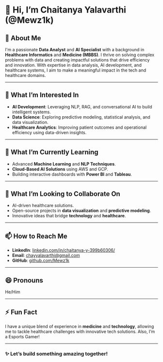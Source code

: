 # 👋 Hi, I’m **Chaitanya Yalavarthi (@Mewz1k)**

## 🌟 About Me
I'm a passionate **Data Analyst** and **AI Specialist** with a background in **Healthcare Informatics** and **Medicine (MBBS)**. I thrive on solving complex problems with data and creating impactful solutions that drive efficiency and innovation. With expertise in data analysis, AI development, and healthcare systems, I aim to make a meaningful impact in the tech and healthcare domains.

---

## 👀 **What I’m Interested In**
- **AI Development**: Leveraging NLP, RAG, and conversational AI to build intelligent systems.
- **Data Science**: Exploring predictive modeling, statistical analysis, and data visualization.
- **Healthcare Analytics**: Improving patient outcomes and operational efficiency using data-driven insights.

---

## 🌱 **What I’m Currently Learning**
- Advanced **Machine Learning** and **NLP Techniques**.
- **Cloud-Based AI Solutions** using AWS and GCP.
- Building interactive dashboards with **Power BI** and **Tableau**.

---

## 💞️ **What I’m Looking to Collaborate On**
- AI-driven healthcare solutions.
- Open-source projects in **data visualization** and **predictive modeling**.
- Innovative ideas that bridge **technology** and **healthcare**.

---

## 📫 **How to Reach Me**
- **LinkedIn**: [linkedin.com/in/chaitanya-y-399b60306/](https://www.linkedin.com/in/chaitanya-y-399b60306/)
- **Email**: [chayyalavarthi@gmail.com](mailto:chayyalavarthi@gmail.com)
- **GitHub**: [github.com/Mewz1k](https://github.com/Mewz1k)

---

## 😄 **Pronouns**
He/Him

---

## ⚡ **Fun Fact**
I have a unique blend of experience in **medicine** and **technology**, allowing me to tackle healthcare challenges with innovative tech solutions. Also, I’m a Esports Gamer!

---

### ✨ Let’s build something amazing together!
